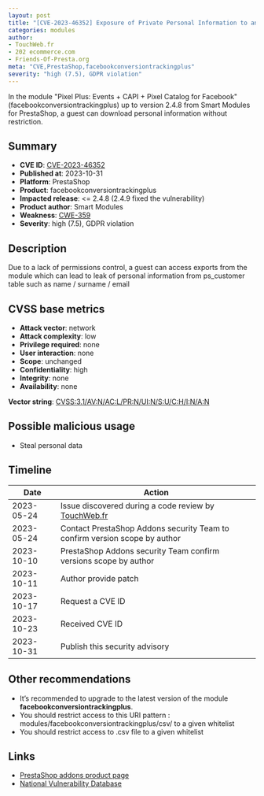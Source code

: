 ```yaml
---
layout: post
title: "[CVE-2023-46352] Exposure of Private Personal Information to an Unauthorized Actor in Smart Modules - Pixel Plus: Events + CAPI + Pixel Catalog for Facebook module for PrestaShop"
categories: modules
author:
- TouchWeb.fr
- 202 ecommerce.com
- Friends-Of-Presta.org
meta: "CVE,PrestaShop,facebookconversiontrackingplus"
severity: "high (7.5), GDPR violation"
---
```


In the module "Pixel Plus: Events + CAPI + Pixel Catalog for Facebook" (facebookconversiontrackingplus) up to version 2.4.8 from Smart Modules for PrestaShop, a guest can download personal information without restriction.

## Summary

* **CVE ID**: [CVE-2023-46352](https://cve.mitre.org/cgi-bin/cvename.cgi?name=CVE-2023-46352)
* **Published at**: 2023-10-31
* **Platform**: PrestaShop
* **Product**: facebookconversiontrackingplus
* **Impacted release**: <= 2.4.8 (2.4.9 fixed the vulnerability)
* **Product author**: Smart Modules
* **Weakness**: [CWE-359](https://cwe.mitre.org/data/definitions/359.html)
* **Severity**: high (7.5), GDPR violation

## Description

Due to a lack of permissions control, a guest can access exports from the module which can lead to leak of personal information from ps_customer table such as name / surname / email


## CVSS base metrics

* **Attack vector**: network
* **Attack complexity**: low
* **Privilege required**: none
* **User interaction**: none
* **Scope**: unchanged
* **Confidentiality**: high
* **Integrity**: none
* **Availability**: none

**Vector string**: [CVSS:3.1/AV:N/AC:L/PR:N/UI:N/S:U/C:H/I:N/A:N](https://nvd.nist.gov/vuln-metrics/cvss/v3-calculator?vector=AV:N/AC:L/PR:N/UI:N/S:U/C:H/I:N/A:N)

## Possible malicious usage

* Steal personal data

## Timeline

| Date | Action |
|--|--|
| 2023-05-24 | Issue discovered during a code review by [TouchWeb.fr](https://www.touchweb.fr) |
| 2023-05-24 | Contact PrestaShop Addons security Team to confirm version scope by author |
| 2023-10-10 | PrestaShop Addons security Team confirm versions scope by author |
| 2023-10-11 | Author provide patch |
| 2023-10-17 | Request a CVE ID |
| 2023-10-23 | Received CVE ID |
| 2023-10-31 | Publish this security advisory |

## Other recommendations

* It’s recommended to upgrade to the latest version of the module **facebookconversiontrackingplus**.
* You should restrict access to this URI pattern : modules/facebookconversiontrackingplus/csv/ to a given whitelist
* You should restrict access to .csv file to a given whitelist

## Links

* [PrestaShop addons product page](https://addons.prestashop.com/en/analytics-statistics/18739-pixel-plus-events-capi-pixel-catalog-for-facebook.html)
* [National Vulnerability Database](https://nvd.nist.gov/vuln/detail/CVE-2023-46352)
